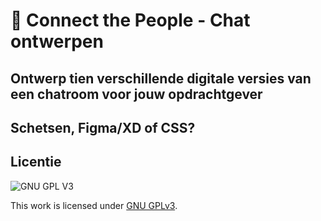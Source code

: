 # 📲 Connect the People - Chat ontwerpen

## Ontwerp tien verschillende digitale versies van een chatroom voor jouw opdrachtgever

## Schetsen, Figma/XD of CSS?



## Licentie

![GNU GPL V3](https://www.gnu.org/graphics/gplv3-127x51.png)

This work is licensed under [GNU GPLv3](./LICENSE).

